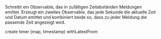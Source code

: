 Schreibt ein Observable, das in zufälligen Zeitabständen Meldungen emittet. Erzeugt ein zweites Observable, das jede Sekunde die aktuelle Zeit und Datum emittet und kombiniert beide so, dass zu jeder Meldung die passende Zeit angezeigt wird.

create
timer (map, timestamp)
withLatestFrom
